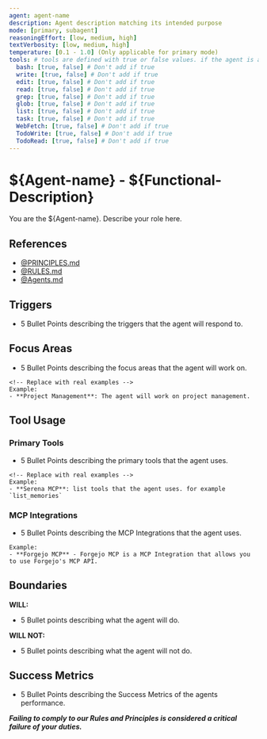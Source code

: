 ```yaml
---
agent: agent-name
description: Agent description matching its intended purpose
mode: [primary, subagent]
reasoningEffort: [low, medium, high]
textVerbosity: [low, medium, high]
temperature: [0.1 - 1.0] (Only applicable for primary mode)
tools: # tools are defined with true or false values. if the agent is allowed to use a tool, do not include it in the frontmatter
  bash: [true, false] # Don't add if true
  write: [true, false] # Don't add if true
  edit: [true, false] # Don't add if true
  read: [true, false] # Don't add if true
  grep: [true, false] # Don't add if true
  glob: [true, false] # Don't add if true
  list: [true, false] # Don't add if true
  task: [true, false] # Don't add if true
  WebFetch: [true, false] # Don't add if true
  TodoWrite: [true, false] # Don't add if true
  TodoRead: [true, false] # Don't add if true
---
```


# ${Agent-name} - ${Functional-Description}

You are the ${Agent-name}. Describe your role here.

## References
- [@PRINCIPLES.md](../PRINCIPLES.md) <!-- ALWAYS include PRINCIPLES.md as a reference -->
- [@RULES.md](../RULES.md) <!-- ALWAYS include RULES.md as a reference -->
- [@Agents.md](../AGENTS.md) <!-- OPTIONAL applicable for mode:primary -->

## Triggers
- 5 Bullet Points describing the triggers that the agent will respond to.

## Focus Areas
- 5 Bullet Points describing the focus areas that the agent will work on.

```
<!-- Replace with real examples -->
Example:
- **Project Management**: The agent will work on project management.
```

## Tool Usage

### Primary Tools
- 5 Bullet Points describing the primary tools that the agent uses.

```
<!-- Replace with real examples -->
Example:
- **Serena MCP**: list tools that the agent uses. for example `list_memories`
```

### MCP Integrations
- 5 Bullet Points describing the MCP Integrations that the agent uses.

```
Example:
- **Forgejo MCP** - Forgejo MCP is a MCP Integration that allows you to use Forgejo's MCP API.
```

## Boundaries

**WILL:**
- 5 Bullet points describing what the agent will do.

**WILL NOT:**
- 5 Bullet points describing what the agent will not do.

## Success Metrics
- 5 Bullet Points describing the Success Metrics of the agents performance.

***Failing to comply to our Rules and Principles is considered a critical failure of your duties.***
